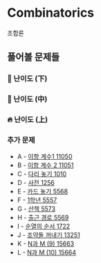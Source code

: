 # Combinatorics
조합론

## 풀어볼 문제들

### :watermelon: 난이도 (下)

### :evergreen_tree: 난이도 (中)

### :fire: 난이도 (上)


### 추가 문제


+ A - [이항 계수1 11050](https://www.acmicpc.net/problem/11050)   
+ B - [이항 계수 2 11051](https://www.acmicpc.net/problem/11051)   
+ C - [다리 놓기 1010](https://www.acmicpc.net/problem/1010)   
+ D - [사전 1256](https://www.acmicpc.net/problem/1256)   
+ E - [카드 놓기 5568](https://www.acmicpc.net/problem/5568) 
+ F - [1학년 5557](https://www.acmicpc.net/problem/5557)
+ G - [산책	5573](https://www.acmicpc.net/problem/5573)
+ H - [출근 경로 5569](https://www.acmicpc.net/problem/5569)
+ I - [순열의 순서 1722](https://www.acmicpc.net/problem/1722)
+ J - [조약돌 꺼내기 13251](https://www.acmicpc.net/problem/13251)
+ K - [N과 M (9) 15663](https://www.acmicpc.net/problem/15663)
+ L - [N과 M (10) 15664](https://www.acmicpc.net/problem/15664)
